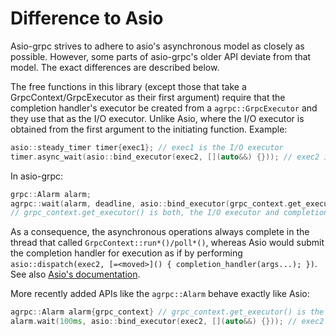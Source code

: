 # Difference to Asio

Asio-grpc strives to adhere to asio's asynchronous model as closely as possible. However, some parts of asio-grpc's older API deviate from that model. The exact differences are described below.

The free functions in this library (except those that take a GrpcContext/GrpcExecutor as their first argument) require that the completion handler's executor be created from a `agrpc::GrpcExecutor` and they use that as the I/O executor. Unlike Asio, where the I/O executor is obtained from the first argument to the initiating function. Example:

```cpp
asio::steady_timer timer{exec1}; // exec1 is the I/O executor
timer.async_wait(asio::bind_executor(exec2, [](auto&&) {})); // exec2 is the completion handler executor
```

In asio-grpc:

```cpp
grpc::Alarm alarm;
agrpc::wait(alarm, deadline, asio::bind_executor(grpc_context.get_executor(), [](auto&&) {}));
// grpc_context.get_executor() is both, the I/O executor and completion handler executor
```

As a consequence, the asynchronous operations always complete in the thread that called `GrpcContext::run*()/poll*()`, whereas Asio would submit the completion handler for execution as if by performing `asio::dispatch(exec2, [=<moved>]() { completion_handler(args...); })`. See also [Asio's documentation](https://www.boost.org/doc/libs/1_79_0/doc/html/boost_asio/reference/asynchronous_operations.html).

More recently added APIs like the `agrpc::Alarm` behave exactly like Asio:

```cpp
agrpc::Alarm alarm{grpc_context} // grpc_context.get_executor() is the I/O executor
alarm.wait(100ms, asio::bind_executor(exec2, [](auto&&) {})); // exec2 is the completion handler executor
```

